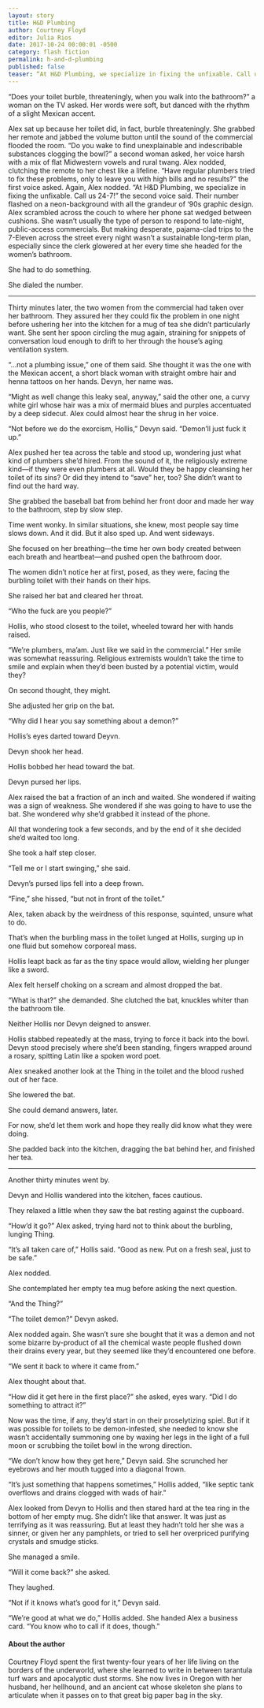 ```yaml
---
layout: story
title: H&D Plumbing
author: Courtney Floyd
editor: Julia Rios
date: 2017-10-24 00:00:01 -0500
category: flash fiction
permalink: h-and-d-plumbing
published: false
teaser: “At H&D Plumbing, we specialize in fixing the unfixable. Call us 24-7!”
---
```


“Does your toilet burble, threateningly, when you walk into the bathroom?” a woman on the TV asked. Her words were soft, but danced with the rhythm of a slight Mexican accent.
Alex sat up because her toilet did, in fact, burble threateningly.
She grabbed her remote and jabbed the volume button until the sound of the commercial flooded the room.
“Do you wake to find unexplainable and indescribable substances clogging the bowl?” a second woman asked, her voice harsh with a mix of flat Midwestern vowels and rural twang. 
Alex nodded, clutching the remote to her chest like a lifeline.
“Have regular plumbers tried to fix these problems, only to leave you with high bills and no results?” the first voice asked.
Again, Alex nodded.
“At H&D Plumbing, we specialize in fixing the unfixable. Call us 24-7!” the second voice said.
Their number flashed on a neon-background with all the grandeur of ‘90s graphic design.
Alex scrambled across the couch to where her phone sat wedged between cushions. She wasn’t usually the type of person to respond to late-night, public-access commercials. But making desperate, pajama-clad trips to the 7-Eleven across the street every night wasn’t a sustainable long-term plan, especially since the clerk glowered at her every time she headed for the women’s bathroom. She had to do something. She dialed the number.----
Thirty minutes later, the two women from the commercial had taken over her bathroom. They assured her they could fix the problem in one night before ushering her into the kitchen for a mug of tea she didn’t particularly want.She sent her spoon circling the mug again, straining for snippets of conversation loud enough to drift to her through the house’s aging ventilation system.“…not a plumbing issue,” one of them said. She thought it was the one with the Mexican accent, a short black woman with straight ombre hair and henna tattoos on her hands. Devyn, her name was.“Might as well change this leaky seal, anyway,” said the other one, a curvy white girl whose hair was a mix of mermaid blues and purples accentuated by a deep sidecut. Alex could almost hear the shrug in her voice.“Not before we do the exorcism, Hollis,” Devyn said. “Demon’ll just fuck it up.”Alex pushed her tea across the table and stood up, wondering just what kind of plumbers she’d hired. From the sound of it, the religiously extreme kind—if they were even plumbers at all. Would they be happy cleansing her toilet of its sins? Or did they intend to “save” her, too? She didn’t want to find out the hard way. She grabbed the baseball bat from behind her front door and made her way to the bathroom, step by slow step.Time went wonky. In similar situations, she knew, most people say time slows down. And it did. But it also sped up. And went sideways. She focused on her breathing—the time her own body created between each breath and heartbeat—and pushed open the bathroom door.The women didn’t notice her at first, posed, as they were, facing the burbling toilet with their hands on their hips.She raised her bat and cleared her throat.“Who the fuck are you people?”Hollis, who stood closest to the toilet, wheeled toward her with hands raised.“We’re plumbers, ma’am. Just like we said in the commercial.”Her smile was somewhat reassuring. Religious extremists wouldn’t take the time to smile and explain when they’d been busted by a potential victim, would they?On second thought, they might.She adjusted her grip on the bat.“Why did I hear you say something about a demon?”Hollis’s eyes darted toward Deyvn.Devyn shook her head.Hollis bobbed her head toward the bat.Devyn pursed her lips.Alex raised the bat a fraction of an inch and waited. She wondered if waiting was a sign of weakness. She wondered if she was going to have to use the bat. She wondered why she’d grabbed it instead of the phone.All that wondering took a few seconds, and by the end of it she decided she’d waited too long. She took a half step closer.“Tell me or I start swinging,” she said.Devyn’s pursed lips fell into a deep frown.“Fine,” she hissed, “but not in front of the toilet.”Alex, taken aback by the weirdness of this response, squinted, unsure what to do.That’s when the burbling mass in the toilet lunged at Hollis, surging up in one fluid but somehow corporeal mass.Hollis leapt back as far as the tiny space would allow, wielding her plunger like a sword.Alex felt herself choking on a scream and almost dropped the bat.“What is that?” she demanded. She clutched the bat, knuckles whiter than the bathroom tile.Neither Hollis nor Devyn deigned to answer. Hollis stabbed repeatedly at the mass, trying to force it back into the bowl.Devyn stood precisely where she’d been standing, fingers wrapped around a rosary, spitting Latin like a spoken word poet. Alex sneaked another look at the Thing in the toilet and the blood rushed out of her face.She lowered the bat.She could demand answers, later.For now, she’d let them work and hope they really did know what they were doing.She padded back into the kitchen, dragging the bat behind her, and finished her tea.----
Another thirty minutes went by.Devyn and Hollis wandered into the kitchen, faces cautious.They relaxed a little when they saw the bat resting against the cupboard.“How’d it go?” Alex asked, trying hard not to think about the burbling, lunging Thing.“It’s all taken care of,” Hollis said. “Good as new. Put on a fresh seal, just to be safe.”Alex nodded.She contemplated her empty tea mug before asking the next question.“And the Thing?”“The toilet demon?” Devyn asked.Alex nodded again. She wasn’t sure she bought that it was a demon and not some bizarre by-product of all the chemical waste people flushed down their drains every year, but they seemed like they’d encountered one before. “We sent it back to where it came from.”Alex thought about that. “How did it get here in the first place?” she asked, eyes wary. “Did I do something to attract it?” Now was the time, if any, they’d start in on their proselytizing spiel. But if it was possible for toilets to be demon-infested, she needed to know she wasn’t accidentally summoning one by waxing her legs in the light of a full moon or scrubbing the toilet bowl in the wrong direction. “We don’t know how they get here,” Devyn said. She scrunched her eyebrows and her mouth tugged into a diagonal frown.“It’s just something that happens sometimes,” Hollis added, “like septic tank overflows and drains clogged with wads of hair.”Alex looked from Devyn to Hollis and then stared hard at the tea ring in the bottom of her empty mug. She didn’t like that answer. It was just as terrifying as it was reassuring. But at least they hadn’t told her she was a sinner, or given her any pamphlets, or tried to sell her overpriced purifying crystals and smudge sticks. She managed a smile.“Will it come back?” she asked.They laughed.“Not if it knows what’s good for it,” Devyn said.“We’re good at what we do,” Hollis added. She handed Alex a business card. “You know who to call if it does, though.”

#### About the author

Courtney Floyd spent the first twenty-four years of her life living on the borders of the underworld, where she learned to write in between tarantula turf wars and apocalyptic dust storms. She now lives in Oregon with her husband, her hellhound, and an ancient cat whose skeleton she plans to articulate when it passes on to that great big paper bag in the sky.
